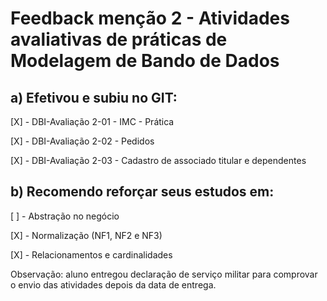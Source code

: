 # Feedback menção 2 - Atividades avaliativas de práticas de Modelagem de Bando de Dados
## a) Efetivou e subiu no GIT:

 [X] - DBI-Avaliação 2-01 - IMC - Prática
 
 [X] - DBI-Avaliação 2-02 - Pedidos
 
 [X] - DBI-Avaliação 2-03 - Cadastro de associado titular e dependentes
 

## b) Recomendo reforçar seus estudos em:

 [ ] - Abstração no negócio
 
 [X] - Normalização (NF1, NF2 e NF3)
 
 [X] - Relacionamentos e cardinalidades

 Observação: aluno entregou declaração de serviço militar para comprovar o envio das atividades depois da data de entrega.
